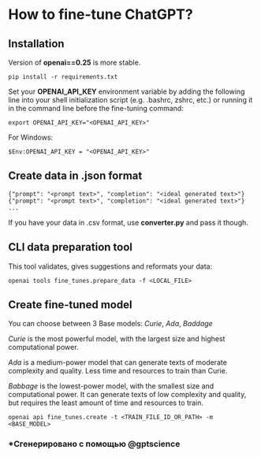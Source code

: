 # How to fine-tune ChatGPT?
## Installation
Version of **openai==0.25** is more stable.

``` pip install -r requirements.txt ```


Set your **OPENAI_API_KEY** environment variable by adding the following line into your shell initialization script (e.g. .bashrc, zshrc, etc.) or running it in the command line before the fine-tuning command:

``` export OPENAI_API_KEY="<OPENAI_API_KEY>" ```

For Windows:

``` $Env:OPENAI_API_KEY = "<OPENAI_API_KEY>" ```

## Create data in .json format

``` {"prompt": "<prompt text>", "completion": "<ideal generated text>"}
{"prompt": "<prompt text>", "completion": "<ideal generated text>"}
{"prompt": "<prompt text>", "completion": "<ideal generated text>"}
... 
```

If you have your data in .csv format, use **converter.py** and pass it though.

## CLI data preparation tool

This tool validates, gives suggestions and reformats your data:

``` openai tools fine_tunes.prepare_data -f <LOCAL_FILE> ``` 

## Create fine-tuned model
You can choose between 3 Base models: *Curie*, *Ada*, *Baddage*

*Curie* is the most powerful model, with the largest size and highest computational power.

*Ada* is a medium-power model that can generate texts of moderate complexity and quality. Less time and resources to train than Curie.

*Babbage* is the lowest-power model, with the smallest size and computational power. It can generate texts of low complexity and quality, but requires the least amount of time and resources to train.

``` openai api fine_tunes.create -t <TRAIN_FILE_ID_OR_PATH> -m <BASE_MODEL> ```

### *Сгенерировано с помощью @gptscience
